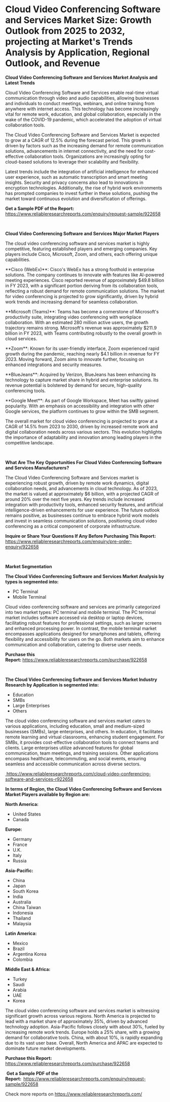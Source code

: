 <p><h1>Cloud Video Conferencing Software and Services Market Size: Growth Outlook from 2025 to 2032, projecting at Market's Trends Analysis by Application, Regional Outlook, and Revenue</h1></p><p><strong>Cloud Video Conferencing Software and Services Market Analysis and Latest Trends</strong></p>
<p><p>Cloud Video Conferencing Software and Services enable real-time virtual communication through video and audio capabilities, allowing businesses and individuals to conduct meetings, webinars, and online training from anywhere with internet access. This technology has become increasingly vital for remote work, education, and global collaboration, especially in the wake of the COVID-19 pandemic, which accelerated the adoption of virtual collaboration tools.</p><p>The Cloud Video Conferencing Software and Services Market is expected to grow at a CAGR of 12.5% during the forecast period. This growth is driven by factors such as the increasing demand for remote communication solutions, advancements in internet connectivity, and the need for cost-effective collaboration tools. Organizations are increasingly opting for cloud-based solutions to leverage their scalability and flexibility.</p><p>Latest trends include the integration of artificial intelligence for enhanced user experience, such as automatic transcription and smart meeting insights. Security and privacy concerns also lead to innovations in encryption technologies. Additionally, the rise of hybrid work environments has prompted companies to invest further in these solutions, pushing the market toward continuous evolution and diversification of offerings.</p></p>
<p><strong>Get a Sample PDF of the Report:&nbsp;</strong> <a href="https://www.reliableresearchreports.com/enquiry/request-sample/922658?utm_campaign=3257&utm_medium=2&utm_source=Github&utm_content=ia&utm_term=07032025&utm_id=cloud-video-conferencing-software-and-services">https://www.reliableresearchreports.com/enquiry/request-sample/922658</a></p>
<p>&nbsp;</p>
<p><strong>Cloud Video Conferencing Software and Services Major Market Players</strong></p>
<p><p>The cloud video conferencing software and services market is highly competitive, featuring established players and emerging companies. Key players include Cisco, Microsoft, Zoom, and others, each offering unique capabilities.</p><p>**Cisco (WebEx)**: Cisco's WebEx has a strong foothold in enterprise solutions. The company continues to innovate with features like AI-powered meeting experiences. Cisco reported revenue of approximately $49.8 billion in FY 2023, with a significant portion deriving from its collaboration tools, reflecting a robust demand for remote communication solutions. The market for video conferencing is projected to grow significantly, driven by hybrid work trends and increasing demand for seamless collaboration.</p><p>**Microsoft (Teams)**: Teams has become a cornerstone of Microsoft's productivity suite, integrating video conferencing with workplace collaboration. With an estimated 280 million active users, the growth trajectory remains strong. Microsoft's revenue was approximately $211.9 billion in FY 2023, with Teams contributing robustly to the overall growth in cloud services.</p><p>**Zoom**: Known for its user-friendly interface, Zoom experienced rapid growth during the pandemic, reaching nearly $4.1 billion in revenue for FY 2023. Moving forward, Zoom aims to innovate further, focusing on enhanced integrations and security measures.</p><p>**BlueJeans**: Acquired by Verizon, BlueJeans has been enhancing its technology to capture market share in hybrid and enterprise solutions. Its revenue potential is bolstered by demand for secure, high-quality conferencing tools.</p><p>**Google Meet**: As part of Google Workspace, Meet has swiftly gained popularity. With an emphasis on accessibility and integration with other Google services, the platform continues to grow within the SMB segment.</p><p>The overall market for cloud video conferencing is projected to grow at a CAGR of 14.5% from 2023 to 2030, driven by increased remote work and digital collaboration needs across various sectors. This evolution highlights the importance of adaptability and innovation among leading players in the competitive landscape.</p></p>
<p>&nbsp;</p>
<p><strong>What Are The Key Opportunities For Cloud Video Conferencing Software and Services Manufacturers?</strong></p>
<p><p>The Cloud Video Conferencing Software and Services market is experiencing robust growth, driven by remote work dynamics, digital collaboration needs, and advancements in cloud technology. As of 2023, the market is valued at approximately $6 billion, with a projected CAGR of around 20% over the next five years. Key trends include increased integration with productivity tools, enhanced security features, and artificial intelligence-driven enhancements for user experience. The future outlook remains positive, as businesses continue to embrace hybrid work models and invest in seamless communication solutions, positioning cloud video conferencing as a critical component of corporate infrastructure.</p></p>
<p><strong>Inquire or Share Your Questions If Any Before Purchasing This Report:</strong> <a href="https://www.reliableresearchreports.com/enquiry/pre-order-enquiry/922658?utm_campaign=3257&utm_medium=2&utm_source=Github&utm_content=ia&utm_term=07032025&utm_id=cloud-video-conferencing-software-and-services">https://www.reliableresearchreports.com/enquiry/pre-order-enquiry/922658</a></p>
<p>&nbsp;</p>
<p><strong>Market Segmentation</strong></p>
<p><strong>The Cloud Video Conferencing Software and Services Market Analysis by types is segmented into:</strong></p>
<p><ul><li>PC Terminal</li><li>Mobile Terminal</li></ul></p>
<p><p>Cloud video conferencing software and services are primarily categorized into two market types: PC terminal and mobile terminal. The PC terminal market includes software accessed via desktop or laptop devices, facilitating robust features for professional settings, such as larger screens and enhanced processing power. In contrast, the mobile terminal market encompasses applications designed for smartphones and tablets, offering flexibility and accessibility for users on the go. Both markets aim to enhance communication and collaboration, catering to diverse user needs.</p></p>
<p><strong>Purchase this Report:&nbsp;</strong><a href="https://www.reliableresearchreports.com/purchase/922658?utm_campaign=3257&utm_medium=2&utm_source=Github&utm_content=ia&utm_term=07032025&utm_id=cloud-video-conferencing-software-and-services">https://www.reliableresearchreports.com/purchase/922658</a></p>
<p>&nbsp;</p>
<p><strong>The Cloud Video Conferencing Software and Services Market Industry Research by Application is segmented into:</strong></p>
<p><ul><li>Education</li><li>SMBs</li><li>Large Enterprises</li><li>Others</li></ul></p>
<p><p>The cloud video conferencing software and services market caters to various applications, including education, small and medium-sized businesses (SMBs), large enterprises, and others. In education, it facilitates remote learning and virtual classrooms, enhancing student engagement. For SMBs, it provides cost-effective collaboration tools to connect teams and clients. Large enterprises utilize advanced features for global communication, team meetings, and training sessions. Other applications encompass healthcare, telecommuting, and social events, ensuring seamless and accessible communication across diverse sectors.</p></p>
<p><a href="https://www.reliableresearchreports.com/cloud-video-conferencing-software-and-services-r922658?utm_campaign=3257&utm_medium=2&utm_source=Github&utm_content=ia&utm_term=07032025&utm_id=cloud-video-conferencing-software-and-services">&nbsp;https://www.reliableresearchreports.com/cloud-video-conferencing-software-and-services-r922658</a></p>
<p><strong>In terms of Region, the Cloud Video Conferencing Software and Services Market Players available by Region are:</strong></p>
<p>
    <p> <strong> North America: </strong>
        <ul>
            <li>United States</li>
            <li>Canada</li>
        </ul>
        </p> 
    <p> <strong> Europe: </strong>
        <ul>
            <li>Germany</li>
            <li>France</li>
            <li>U.K.</li>
            <li>Italy</li>
            <li>Russia</li>
        </ul>
        </p> 
    <p> <strong> Asia-Pacific: </strong>
        <ul>
            <li>China</li>
            <li>Japan</li>
            <li>South Korea</li>
            <li>India</li>
            <li>Australia</li>
            <li>China Taiwan</li>
            <li>Indonesia</li>
            <li>Thailand</li>
            <li>Malaysia</li>
        </ul>
        </p> 
    <p> <strong> Latin America: </strong>
        <ul>
            <li>Mexico</li>
            <li>Brazil</li>
            <li>Argentina Korea</li>
            <li>Colombia</li>
        </ul>
        </p> 
    <p> <strong> Middle East & Africa: </strong>
        <ul>
            <li>Turkey</li>
            <li>Saudi</li>
            <li>Arabia</li>
            <li>UAE</li>
            <li>Korea</li>
        </ul>
    </p>
    </p>
<p><p>The cloud video conferencing software and services market is witnessing significant growth across various regions. North America is projected to lead with a market share of approximately 35%, driven by advanced technology adoption. Asia-Pacific follows closely with about 30%, fueled by increasing remote work trends. Europe holds a 25% share, with a growing demand for collaborative tools. China, with about 10%, is rapidly expanding due to its vast user base. Overall, North America and APAC are expected to dominate future market developments.</p></p>
<p><strong>Purchase this Report: </strong><a href="https://www.reliableresearchreports.com/purchase/922658?utm_campaign=3257&utm_medium=2&utm_source=Github&utm_content=ia&utm_term=07032025&utm_id=cloud-video-conferencing-software-and-services">https://www.reliableresearchreports.com/purchase/922658</a></p>
<p>&nbsp;<strong>Get a Sample PDF of the Report:&nbsp;&nbsp;</strong><a href="https://www.reliableresearchreports.com/enquiry/request-sample/922658?utm_campaign=3257&utm_medium=2&utm_source=Github&utm_content=ia&utm_term=07032025&utm_id=cloud-video-conferencing-software-and-services">https://www.reliableresearchreports.com/enquiry/request-sample/922658</a></p>
<p><strong></strong></p>
<p>Check more reports on <a href="https://www.reliableresearchreports.com/?utm_campaign=3257&utm_medium=2&utm_source=Github&utm_content=ia&utm_term=07032025&utm_id=cloud-video-conferencing-software-and-services">https://www.reliableresearchreports.com/</a></p>